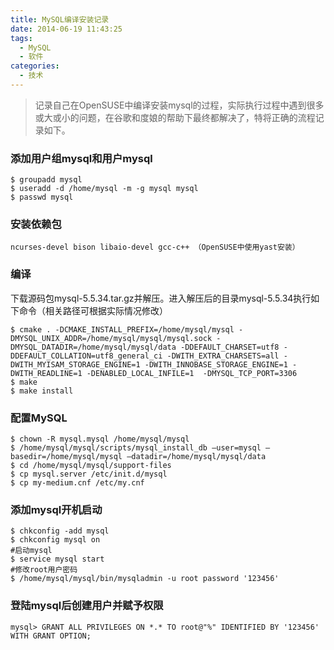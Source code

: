 ```yaml
---
title: MySQL编译安装记录
date: 2014-06-19 11:43:25
tags: 
  - MySQL
  - 软件  
categories: 
  - 技术
---
```


> 记录自己在OpenSUSE中编译安装mysql的过程，实际执行过程中遇到很多或大或小的问题，在谷歌和度娘的帮助下最终都解决了，特将正确的流程记录如下。


### 添加用户组mysql和用户mysql
```shell
$ groupadd mysql
$ useradd -d /home/mysql -m -g mysql mysql
$ passwd mysql
```

### 安装依赖包
```
ncurses-devel bison libaio-devel gcc-c++ （OpenSUSE中使用yast安装）
```

<!-- more -->

### 编译

下载源码包mysql-5.5.34.tar.gz并解压。进入解压后的目录mysql-5.5.34执行如下命令（相关路径可根据实际情况修改）
```shell
$ cmake . -DCMAKE_INSTALL_PREFIX=/home/mysql/mysql -DMYSQL_UNIX_ADDR=/home/mysql/mysql/mysql.sock -DMYSQL_DATADIR=/home/mysql/mysql/data -DDEFAULT_CHARSET=utf8 -DDEFAULT_COLLATION=utf8_general_ci -DWITH_EXTRA_CHARSETS=all -DWITH_MYISAM_STORAGE_ENGINE=1 -DWITH_INNOBASE_STORAGE_ENGINE=1 -DWITH_READLINE=1 -DENABLED_LOCAL_INFILE=1  -DMYSQL_TCP_PORT=3306
$ make
$ make install
```

### 配置MySQL

```shell
$ chown -R mysql.mysql /home/mysql/mysql
$ /home/mysql/mysql/scripts/mysql_install_db –user=mysql –basedir=/home/mysql/mysql –datadir=/home/mysql/mysql/data
$ cd /home/mysql/mysql/support-files
$ cp mysql.server /etc/init.d/mysql
$ cp my-medium.cnf /etc/my.cnf
```

### 添加mysql开机启动

```shell
$ chkconfig -add mysql
$ chkconfig mysql on
#启动mysql
$ service mysql start
#修改root用户密码
$ /home/mysql/mysql/bin/mysqladmin -u root password '123456'
```

### 登陆mysql后创建用户并赋予权限
```shell
mysql> GRANT ALL PRIVILEGES ON *.* TO root@"%" IDENTIFIED BY '123456' WITH GRANT OPTION;
```